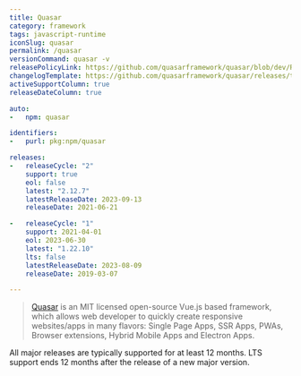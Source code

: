 ```yaml
---
title: Quasar
category: framework
tags: javascript-runtime
iconSlug: quasar
permalink: /quasar
versionCommand: quasar -v
releasePolicyLink: https://github.com/quasarframework/quasar/blob/dev/ROADMAP.md#support-policy-and-schedule
changelogTemplate: https://github.com/quasarframework/quasar/releases/tag/quasar-v__LATEST__
activeSupportColumn: true
releaseDateColumn: true

auto:
-   npm: quasar

identifiers:
-   purl: pkg:npm/quasar

releases:
-   releaseCycle: "2"
    support: true
    eol: false
    latest: "2.12.7"
    latestReleaseDate: 2023-09-13
    releaseDate: 2021-06-21

-   releaseCycle: "1"
    support: 2021-04-01
    eol: 2023-06-30
    latest: "1.22.10"
    lts: false
    latestReleaseDate: 2023-08-09
    releaseDate: 2019-03-07

---
```


> [Quasar](https://quasar.dev/) is an MIT licensed open-source Vue.js based framework, which allows web developer to quickly create responsive websites/apps in many flavors: Single Page Apps, SSR Apps, PWAs, Browser extensions, Hybrid Mobile Apps and Electron Apps.

All major releases are typically supported for at least 12 months. LTS support ends 12 months after the release of a new major version.
